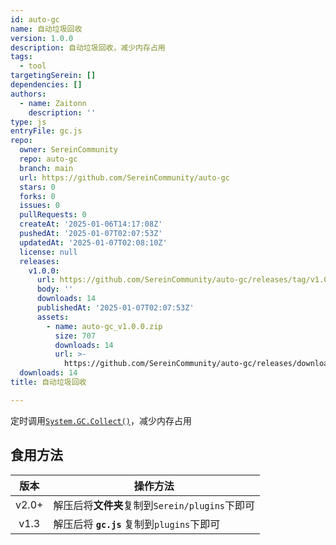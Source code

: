 ```yaml
---
id: auto-gc
name: 自动垃圾回收
version: 1.0.0
description: 自动垃圾回收，减少内存占用
tags:
  - tool
targetingSerein: []
dependencies: []
authors:
  - name: Zaitonn
    description: ''
type: js
entryFile: gc.js
repo:
  owner: SereinCommunity
  repo: auto-gc
  branch: main
  url: https://github.com/SereinCommunity/auto-gc
  stars: 0
  forks: 0
  issues: 0
  pullRequests: 0
  createAt: '2025-01-06T14:17:08Z'
  pushedAt: '2025-01-07T02:07:53Z'
  updatedAt: '2025-01-07T02:08:10Z'
  license: null
  releases:
    v1.0.0:
      url: https://github.com/SereinCommunity/auto-gc/releases/tag/v1.0.0
      body: ''
      downloads: 14
      publishedAt: '2025-01-07T02:07:53Z'
      assets:
        - name: auto-gc_v1.0.0.zip
          size: 707
          downloads: 14
          url: >-
            https://github.com/SereinCommunity/auto-gc/releases/download/v1.0.0/auto-gc_v1.0.0.zip
  downloads: 14
title: 自动垃圾回收

---
```




定时调用[`System.GC.Collect()`](https://learn.microsoft.com/zh-cn/dotnet/api/system.gc.collect?view=net-8.0)，减少内存占用

## 食用方法

| 版本  | 操作方法                                       |
| :---: | ---------------------------------------------- |
| v2.0+ | 解压后将**文件夹**复制到`Serein/plugins`下即可 |
| v1.3  | 解压后将 **`gc.js`** 复制到`plugins`下即可     |
